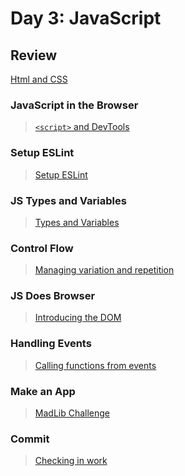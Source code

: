 Day 3: JavaScript
===

## Review

[Html and CSS](../2-tuesday)

### JavaScript in the Browser

> [`<script>` and DevTools](script.md)

### Setup ESLint

> [Setup ESLint](eslint.md)

### JS Types and Variables

> [Types and Variables](types-vars.md)

### Control Flow

> [Managing variation and repetition](control-flow.md)

### JS Does Browser

> [Introducing the DOM](dom.md)

### Handling Events

> [Calling functions from events](handling-events.md)

### Make an App

> [MadLib Challenge](madlib-challenge.md)

### Commit

> [Checking in work](../commit.md)
